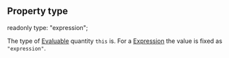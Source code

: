 ## Property type

<declaration>

<flag class="readonly">readonly</flag> type: "expression";

</declaration>

The type of [Evaluable](reference/v/0.2.1/core/definitions/Evaluable) quantity `this`
is. For a [Expression](reference/v/0.2.1/core/definitions/Expression) the value is
fixed as `"expression"`.